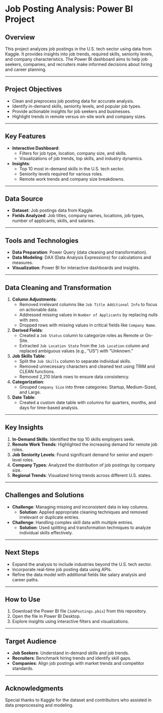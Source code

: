 # **Job Posting Analysis: Power BI Project**

## **Overview**
This project analyzes job postings in the U.S. tech sector using data from Kaggle. It provides insights into job trends, required skills, seniority levels, and company characteristics. The Power BI dashboard aims to help job seekers, companies, and recruiters make informed decisions about hiring and career planning.

---

## **Project Objectives**
- Clean and preprocess job posting data for accurate analysis.
- Identify in-demand skills, seniority levels, and popular job types.
- Provide actionable insights for job seekers and businesses.
- Highlight trends in remote versus on-site work and company sizes.

---

## **Key Features**
- **Interactive Dashboard**:
  - Filters for job type, location, company size, and skills.
  - Visualizations of job trends, top skills, and industry dynamics.
- **Insights**:
  - Top 10 most in-demand skills in the U.S. tech sector.
  - Seniority levels required for various roles.
  - Remote work trends and company size breakdowns.

---

## **Data Source**
- **Dataset**: Job postings data from Kaggle.
- **Fields Analyzed**: Job titles, company names, locations, job types, number of applicants, skills, and salaries.

---

## **Tools and Technologies**
- **Data Preparation**: Power Query (data cleaning and transformation).
- **Data Modeling**: DAX (Data Analysis Expressions) for calculations and measures.
- **Visualization**: Power BI for interactive dashboards and insights.

---

## **Data Cleaning and Transformation**
1. **Column Adjustments**:
   - Removed irrelevant columns like `Job Title Additional Info` to focus on actionable data.
   - Addressed missing values in `Number of Applicants` by replacing nulls with zero.
   - Dropped rows with missing values in critical fields like `Company Name`.
2. **Derived Fields**:
   - Created a `Job Status` column to categorize roles as Remote or On-Site.
   - Extracted `Job Location State` from the `Job Location` column and replaced ambiguous values (e.g., "US") with "Unknown."
3. **Job Skills Table**:
   - Split the `Job Skills` column to separate individual skills.
   - Removed unnecessary characters and cleaned text using TRIM and CLEAN functions.
   - Removed 2,210 blank rows to ensure data consistency.
4. **Categorization**:
   - Grouped `Company Size` into three categories: Startup, Medium-Sized, and Large.
5. **Date Table**:
   - Created a custom date table with columns for quarters, months, and days for time-based analysis.

---

## **Key Insights**
1. **In-Demand Skills**: Identified the top 10 skills employers seek.
2. **Remote Work Trends**: Highlighted the increasing demand for remote job roles.
3. **Job Seniority Levels**: Found significant demand for senior and expert-level roles.
4. **Company Types**: Analyzed the distribution of job postings by company size.
5. **Regional Trends**: Visualized hiring trends across different U.S. states.

---

## **Challenges and Solutions**
- **Challenge**: Managing missing and inconsistent data in key columns.
  - **Solution**: Applied appropriate cleaning techniques and removed irrelevant or duplicate entries.
- **Challenge**: Handling complex skill data with multiple entries.
  - **Solution**: Used splitting and transformation techniques to analyze individual skills effectively.

---

## **Next Steps**
- Expand the analysis to include industries beyond the U.S. tech sector.
- Incorporate real-time job posting data using APIs.
- Refine the data model with additional fields like salary analysis and career paths.

---

## **How to Use**
1. Download the Power BI file (`JobPostings.pbix`) from this repository.
2. Open the file in Power BI Desktop.
3. Explore insights using interactive filters and visualizations.

---

## **Target Audience**
- **Job Seekers**: Understand in-demand skills and job trends.
- **Recruiters**: Benchmark hiring trends and identify skill gaps.
- **Companies**: Align job postings with market trends and competitor standards.

---

## **Acknowledgments**
Special thanks to Kaggle for the dataset and contributors who assisted in data preprocessing and modeling.

